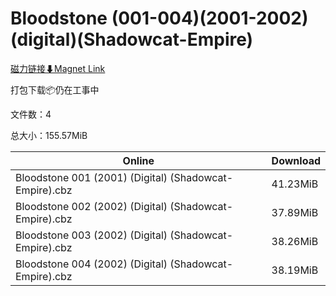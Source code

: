 # Bloodstone (001-004)(2001-2002)(digital)(Shadowcat-Empire)

[磁力链接⬇Magnet Link](magnet:?xt=urn:btih:5077d7c0e5796f4a89d0af57e9947776571111fd&dn=Bloodstone%20%28001-004%29%282001-2002%29%28digital%29%28Shadowcat-Empire%29)

打包下载📦仍在工事中

文件数：4

总大小：155.57MiB

Online | Download
--- | ---
Bloodstone 001 (2001) (Digital) (Shadowcat-Empire).cbz | 41.23MiB
Bloodstone 002 (2002) (Digital) (Shadowcat-Empire).cbz | 37.89MiB
Bloodstone 003 (2002) (Digital) (Shadowcat-Empire).cbz | 38.26MiB
Bloodstone 004 (2002) (Digital) (Shadowcat-Empire).cbz | 38.19MiB